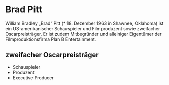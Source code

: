 # Brad Pitt
William Bradley „Brad“ Pitt (* 18. Dezember 1963 in Shawnee, Oklahoma) ist ein US-amerikanischer Schauspieler und Filmproduzent sowie zweifacher Oscarpreisträger. Er ist zudem Mitbegründer und alleiniger Eigentümer der Filmproduktionsfirma Plan B Entertainment.
## zweifacher Oscarpreisträger
* Schauspieler
* Produzent
* Executive Producer

